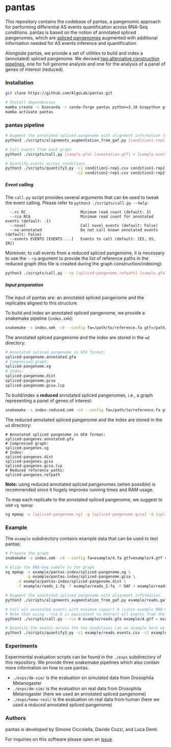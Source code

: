 # pantas

This repository contains the codebase of pantas, a pangenomic approach for performing differential AS events quantification across RNA-Seq conditions. pantas is based on the notion of annotated spliced pangenomes, which are [spliced pangenomes](https://doi.org/10.1038/s41592-022-01731-9) augmented with additional information needed for AS events inference and quantification.

Alongside pantas, we provide a set of utilities to build and index a (annotated) spliced pangenome. We devised [two alternative construction pipelines](https://github.com/AlgoLab/pantas/tree/main#input-preparation), one for full genome analysis and one for the analysis of a panel of genes of interest (reduced).


### Installation
``` sh
git clone https://github.com/AlgoLab/pantas.git

# Install dependencies
mamba create -c bioconda -c conda-forge pantas python=3.10 biopython gffutils intervaltree bcftools samtools gffread vg=1.50.1 snakemake-minimal
mamba activate pantas
```

### pantas pipeline
``` sh
# Augment the annotated spliced pangenome with alignment information (run this for each replicate)
python3 ./scripts/alignments_augmentation_from_gaf.py [condition1-rep1.gaf] [spliced-pangenome.annotated.gfa] > [condition1-rep1.gfa]

# Call events from each graph
python3 ./scripts/call.py [sample.gfa] [annotation.gtf] > [sample-events.csv]

# Quantify events across conditions
python3 ./scripts/quantify3.py -c1 condition1-rep1.csv condition1-rep2.csv condition1-rep3.csv \
                               -c2 condition2-rep1.csv condition2-rep2.csv condition2-rep3.csv > [quantification.csv]
```

##### Event calling
The `call.py` script provides several arguments that can be used to tweak the event calling. Please refer to `python3 ./scripts/call.py --help`:
```
  --rc RC                        Minimum read count (default: 3)
  --rca RCA                      Minimum read count for annotated events (default: -1)
  --novel                        Call novel events (default: False)
  --no-annotated                 Do not call known annotated events (default: False)
  --events EVENTS [EVENTS ...]   Events to call (default: [ES, SS, IR])
```

Moreover, to call events from a reduced spliced pangenome, it is necessary to use the `--rp` argument to provide the list of reference paths in the reduced graph (this file is created during the graph construction/indexing):
``` sh
python3 ./scripts/call.py --rp [spliced-pangenome.refpath] [sample.gfa] [annotation.gtf] > [sample-events.csv]
```

##### Input preparation
The input of pantas are: an annotated spliced pangenome and the replicates aligned to this structure.

To build and index an annotated spliced pangenome, we provide a snakemake pipeline (`index.smk`): 
``` sh
snakemake -s index.smk -c4 --config fa=/path/to/reference.fa gtf=/path/to/annotation.gtf vcf=/path/to/variants.vcf.gz wd=/path/to/out/dir
```
The annotated spliced pangenome and the index are stored in the `wd` directory:
``` sh
# Annotated spliced pangenome in GFA format:
spliced-pangenome.annotated.gfa
# Compressed graph:
spliced-pangenome.xg
# Index:
spliced-pangenome.dist         
spliced-pangenome.gcsa
spliced-pangenome.gcsa.lcp
```

To build/index a **reduced** annotated spliced pangenomes, i.e., a graph representing a panel of genes of interest:
``` sh
snakemake -s index-reduced.smk -c4 --config fa=/path/to/reference.fa gtf=/path/to/panel.gtf vcf=/path/to/variants.vcf.gz wd=/path/to/out/dir
```
The reduced annotated spliced pangenome and the index are stored in the `wd` directory:
```
# Annotated spliced pangenome in GFA format:
spliced-pangenes.annotated.gfa
# Compressed graph:
spliced-pangenes.xg
# Index:
spliced-pangenes.dist         
spliced-pangenes.gcsa
spliced-pangenes.gcsa.lcp
# Reduced reference paths:
spliced-pangenes.refpath
```

**Note:** using reduced annotated spliced pangenomes (when possible) is recommended since it hugely improves running times and RAM usage.

To map each replicate to the annotated spliced pangenome, we suggest to use `vg mpmap`:
``` sh
vg mpmap -x [spliced-pangenome.xg] -g [spliced-pangenome.gcsa] -d [spliced-pangenome.dist] -f [sample_1.fq] -f [sample_2.fq] -F GAF > [sample.gaf]
```

### Example
The `example` subdirectory contains example data that can be used to test pantas:
``` sh
# Prepare the graph
snakemake -s index.smk -c4 --config fa=example/4.fa gtf=example/4.gtf vcf=example/4.vcf.gz wd=example/pantas-index

# Align the RNA-Seq sample to the graph
vg mpmap -x example/pantas-index/spliced-pangenome.xg \
         -g example/pantas-index/spliced-pangenome.gcsa \
	 -d example/pantas-index/spliced-pangenome.dist \
	 -f example/reads_1.fq -f example/reads_2.fq -F GAF > example/reads.gaf

# Augment the annotated spliced pangenome with alignment information
python3 ./scripts/alignments_augmentation_from_gaf.py example/reads.gaf example/pantas-index/spliced-pangenome.annotated.gfa > example/reads.gfa

# Call all annotated events with minimum support 0 (since example RNA-Seq sample is very small)
# Note that using --rca 0 is equivalent to extract all events from the graph
python3 ./scripts/call.py --rca 0 example/reads.gfa example/4.gtf > example/reads.events.csv

# Quantify the events across the two conditions (an an example here we are using the same file twice)
python3 ./scripts/quantify3.py -c1 example/reads.events.csv -c2 example/reads.events.csv > example/quant.csv
```

### Experiments
Experimental evaluation scripts can be found in the `./exps` subdirectory of this repository. We provide three snakemake pipelines which also contain more information on how to use pantas.
* `./exps/dm-sim/` is the evaluation on simulated data from Drosophila Melanogaster
* `./exps/dm-sim/` is the evaluation on real data from Drosophila Melanogaster (here we used an annotated spliced pangenome)
* `./exps/homo-real/` is the evaluation on real data from human (here we used a *reduced* annotated spliced pangenome)


### Authors
pantas is developed by Simone Ciccolella, Davide Cozzi, and Luca Denti.

For inquiries on this software please open an [issue](https://github.com/algolab/pantas/issues).
